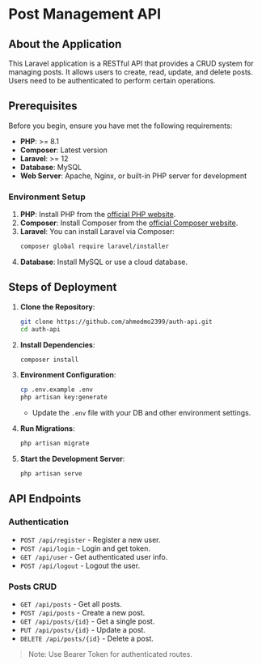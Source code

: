 
# Post Management API

## About the Application

This Laravel application is a RESTful API that provides a CRUD system for managing posts. It allows users to create, read, update, and delete posts. Users need to be authenticated to perform certain operations.


## Prerequisites

Before you begin, ensure you have met the following requirements:

- **PHP**: >= 8.1
- **Composer**: Latest version
- **Laravel**: >= 12
- **Database**: MySQL
- **Web Server**: Apache, Nginx, or built-in PHP server for development

### Environment Setup

1. **PHP**: Install PHP from the [official PHP website](https://www.php.net/downloads).
2. **Composer**: Install Composer from the [official Composer website](https://getcomposer.org/download/).
3. **Laravel**: You can install Laravel via Composer:
   ```bash
   composer global require laravel/installer
   ```
4. **Database**: Install MySQL or use a cloud database.

## Steps of Deployment

1. **Clone the Repository**:
   ```bash
   git clone https://github.com/ahmedmo2399/auth-api.git
   cd auth-api
   ```

2. **Install Dependencies**:
   ```bash
   composer install
   ```

3. **Environment Configuration**:
   ```bash
   cp .env.example .env
   php artisan key:generate
   ```
   - Update the `.env` file with your DB and other environment settings.

4. **Run Migrations**:
   ```bash
   php artisan migrate
   ```

5. **Start the Development Server**:
   ```bash
   php artisan serve
   ```

## API Endpoints

### Authentication

- `POST /api/register` - Register a new user.
- `POST /api/login` - Login and get token.
- `GET /api/user` - Get authenticated user info.
- `POST /api/logout` - Logout the user.

### Posts CRUD

- `GET /api/posts` - Get all posts.
- `POST /api/posts` - Create a new post.
- `GET /api/posts/{id}` - Get a single post.
- `PUT /api/posts/{id}` - Update a post.
- `DELETE /api/posts/{id}` - Delete a post.

> Note: Use Bearer Token for authenticated routes.
